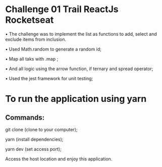 <h1>Challenge 01 Trail ReactJs Rocketseat</h1>

• The challenge was to implement the list as functions to add, select and exclude items from inclusion.

• Used Math.random to generate a random id;

• Map all taks with .map ;

• And all logic using the arrow function, if ternary and spread operator;

• Used the jest framework for unit testing;

<h1>To run the application using yarn</h1>

<h2>Commands:</h2>

git clone (clone to your computer);

yarn (install dependencies);

yarn dev (set access port);


Access the host location and enjoy this application.
